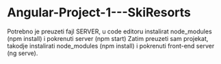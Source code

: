 # Angular-Project-1---SkiResorts

Potrebno je preuzeti fajl SERVER, u code editoru instalirat node_modules (npm install) i pokrenuti server (npm start)
Zatim preuzeti sam projekat, takodje instalirati node_modules (npm install) i pokrenuti front-end server (ng serve).
